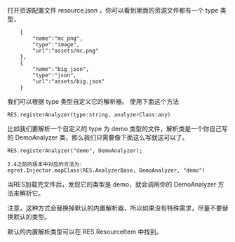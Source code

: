 打开资源配置文件 resource.json ，你可以看到里面的资源文件都有一个 type 类型，

~~~
	{
		"name":"mc_png",
		"type":"image",
		"url":"assets/mc.png"
	},
	{
		"name":"big_json",
		"type":"json",
		"url":"assets/big.json"
	}
~~~
我们可以根据 type 类型自定义它的解析器。 使用下面这个方法

~~~
RES.registerAnalyzer(type:string, analyzerClass:any)
~~~

比如我们要解析一个自定义的 type 为 demo 类型的文件，解析类是一个你自己写的 DemoAnalyzer 类，那么我们只需要像下面这么写就这可以了。

~~~
RES.registerAnalyzer("demo", DemoAnalyzer);
~~~

~~~
2.4之前的版本中对应的方法为:
egret.Injector.mapClass(RES.AnalyzerBase, DemoAnalyzer, "demo")
~~~

当RES加载完文件后，发现它的类型是 demo，就会调用你的 DemoAnalyzer 方法来解析它。

注意，这种方式会替换掉默认的内置解析器，所以如果没有特殊需求，尽量不要替换默认的类型。

默认的内置解析类型可以在 RES.ResourceItem 中找到。
